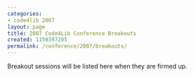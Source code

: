 ```yaml
---
categories:
- code4lib 2007
layout: page
title: 2007 Code4Lib Conference Breakouts
created: 1150397205
permalink: /conference/2007/breakouts/
---
```

Breakout sessions will be listed here when they are firmed up.

